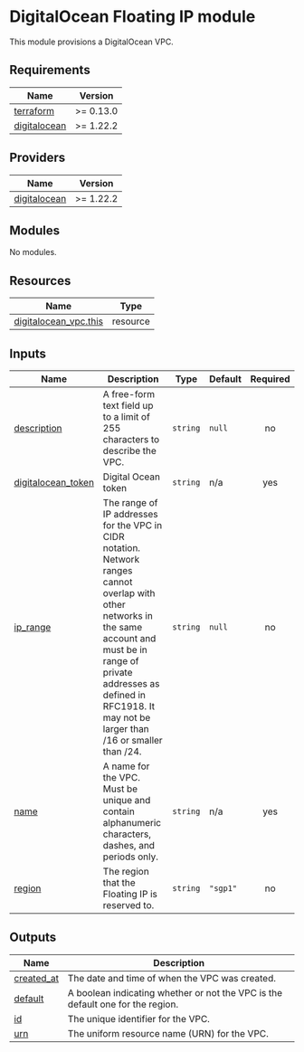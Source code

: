 # DigitalOcean Floating IP module

This module provisions a DigitalOcean VPC.

<!-- BEGINNING OF PRE-COMMIT-TERRAFORM DOCS HOOK -->
## Requirements

| Name                                                                               | Version   |
| ---------------------------------------------------------------------------------- | --------- |
| <a name="requirement_terraform"></a> [terraform](#requirement\_terraform)          | >= 0.13.0 |
| <a name="requirement_digitalocean"></a> [digitalocean](#requirement\_digitalocean) | >= 1.22.2 |

## Providers

| Name                                                                         | Version   |
| ---------------------------------------------------------------------------- | --------- |
| <a name="provider_digitalocean"></a> [digitalocean](#provider\_digitalocean) | >= 1.22.2 |

## Modules

No modules.

## Resources

| Name                                                                                                                 | Type     |
| -------------------------------------------------------------------------------------------------------------------- | -------- |
| [digitalocean_vpc.this](https://registry.terraform.io/providers/digitalocean/digitalocean/latest/docs/resources/vpc) | resource |

## Inputs

| Name                                                                                       | Description                                                                                                                                                                                                                                       | Type     | Default  | Required |
| ------------------------------------------------------------------------------------------ | ------------------------------------------------------------------------------------------------------------------------------------------------------------------------------------------------------------------------------------------------- | -------- | -------- | :------: |
| <a name="input_description"></a> [description](#input\_description)                        | A free-form text field up to a limit of 255 characters to describe the VPC.                                                                                                                                                                       | `string` | `null`   |    no    |
| <a name="input_digitalocean_token"></a> [digitalocean\_token](#input\_digitalocean\_token) | Digital Ocean token                                                                                                                                                                                                                               | `string` | n/a      |   yes    |
| <a name="input_ip_range"></a> [ip\_range](#input\_ip\_range)                               | The range of IP addresses for the VPC in CIDR notation. Network ranges cannot overlap with other networks in the same account and must be in range of private addresses as defined in RFC1918. It may not be larger than /16 or smaller than /24. | `string` | `null`   |    no    |
| <a name="input_name"></a> [name](#input\_name)                                             | A name for the VPC. Must be unique and contain alphanumeric characters, dashes, and periods only.                                                                                                                                                 | `string` | n/a      |   yes    |
| <a name="input_region"></a> [region](#input\_region)                                       | The region that the Floating IP is reserved to.                                                                                                                                                                                                   | `string` | `"sgp1"` |    no    |

## Outputs

| Name                                                                 | Description                                                                    |
| -------------------------------------------------------------------- | ------------------------------------------------------------------------------ |
| <a name="output_created_at"></a> [created\_at](#output\_created\_at) | The date and time of when the VPC was created.                                 |
| <a name="output_default"></a> [default](#output\_default)            | A boolean indicating whether or not the VPC is the default one for the region. |
| <a name="output_id"></a> [id](#output\_id)                           | The unique identifier for the VPC.                                             |
| <a name="output_urn"></a> [urn](#output\_urn)                        | The uniform resource name (URN) for the VPC.                                   |

<!-- END OF PRE-COMMIT-TERRAFORM DOCS HOOK -->